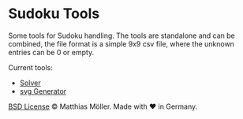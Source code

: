 # Sudoku Tools
Some tools for Sudoku handling.
The tools are standalone and can be combined, the file format is a simple 9x9 csv file, where the unknown entries can be 0 or empty.

Current tools:

- [Solver](./solver/)
- [svg Generator](./svg_gen/)


[BSD License](./LICENSE) © Matthias Möller. Made with ♥ in Germany.